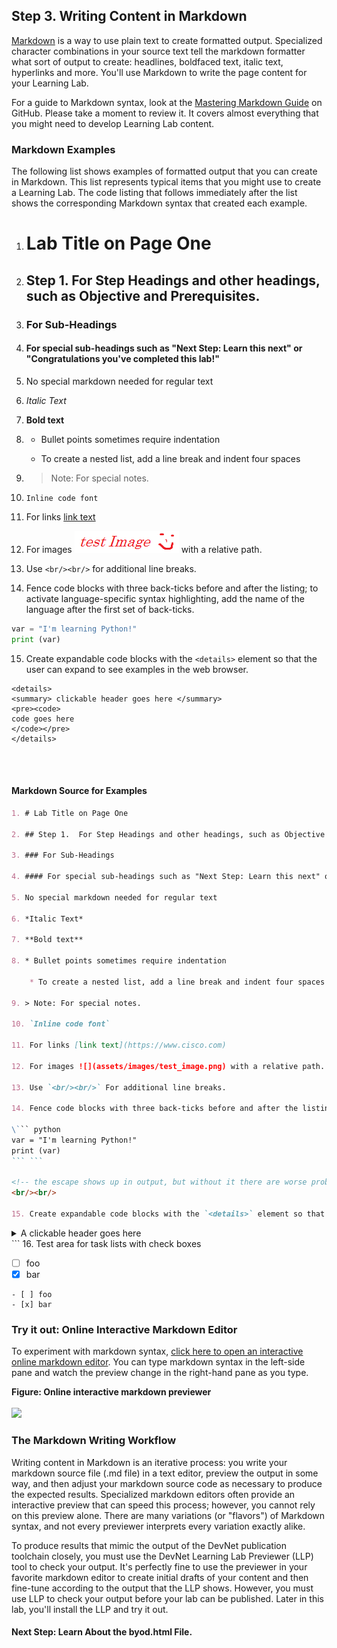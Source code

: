 ## Step 3. Writing Content in Markdown

[Markdown](https://en.wikipedia.org/wiki/Markdown) is a way to use plain text to create formatted output. Specialized character combinations in your source text tell the markdown formatter what sort of output to create: headlines, boldfaced text, italic text, hyperlinks and more. You'll use Markdown to write the page content for your Learning Lab.

For a guide to Markdown syntax, look at the [Mastering Markdown Guide](https://guides.github.com/features/mastering-markdown/) on GitHub. Please take a moment to review it. It covers almost everything that you might need to develop Learning Lab content.

### Markdown Examples
The following list shows examples of formatted output that you can create in Markdown. This list represents typical items that you might use to create a Learning Lab. The code listing that follows immediately after the list shows the corresponding Markdown syntax that created each example.

1. # Lab Title on Page One

2. ## Step 1.  For Step Headings and other headings, such as Objective and Prerequisites.

3. ### For Sub-Headings

4. #### For special sub-headings such as "Next Step: Learn this next" or "Congratulations you've completed this lab!"

5. No special markdown needed for regular text

6. *Italic Text*

7. **Bold text**

8. * Bullet points sometimes require indentation

    * To create a nested list, add a line break and indent four spaces

9. > Note: For special notes.

10. `Inline code font`

11. For links [link text](https://www.cisco.com)

12. For images ![](assets/images/test_image.png) with a relative path.

13. Use `<br/><br/>` for additional line breaks.

14. Fence code blocks with three back-ticks before and after the listing; to activate language-specific syntax highlighting, add the name of the language after the first set of back-ticks.
``` python
var = "I'm learning Python!"
print (var)
```
15. Create expandable code blocks with the `<details>` element so that the user can expand to see examples in the web browser.

```
<details>
<summary> clickable header goes here </summary>
<pre><code>
code goes here
</code></pre>
</details>
```
<br/><br/>

#### Markdown Source for Examples

```markdown
1. # Lab Title on Page One

2. ## Step 1.  For Step Headings and other headings, such as Objective and Prerequisites.

3. ### For Sub-Headings

4. #### For special sub-headings such as "Next Step: Learn this next" or "Congratulations, you've completed this lab!"

5. No special markdown needed for regular text

6. *Italic Text*

7. **Bold text**

8. * Bullet points sometimes require indentation

    * To create a nested list, add a line break and indent four spaces

9. > Note: For special notes.

10. `Inline code font`

11. For links [link text](https://www.cisco.com)

12. For images ![](assets/images/test_image.png) with a relative path.

13. Use `<br/><br/>` For additional line breaks.

14. Fence code blocks with three back-ticks before and after the listing; to activate language-specific syntax highlighting, add the name of the language after the first set of back-ticks.

\``` python
var = "I'm learning Python!"
print (var)
``` ```

<!-- the escape shows up in output, but without it there are worse problems. -->
<br/><br/>

15. Create expandable code blocks with the `<details>` element so that the user can expand to see examples in the web browser.

```
<details>
<summary> A clickable header goes here </summary>
Text that becomes visible only after clicking on the header goes here.
</details>
```
16. Test area for task lists with check boxes

- [ ] foo
- [x] bar

```
- [ ] foo
- [x] bar
```

### Try it out: Online Interactive Markdown Editor

To experiment with markdown syntax, [click here to open an interactive online markdown editor](https://jbt.github.io/markdown-editor/#ZVDLTgMxDLznK+bGBe0PcOYPkDi7ibWJunWC7bD07+sVVZGKj57xPPz+zXr12mSFV3Jc+0Tp8uJwWrE3rwn3Idjg3GhDrqSUnRXGX5MlM5qhTx/TQYY0Al+VRoXzjy/pszZnGxTEpyEpsHDfGFsTPinT2R6ghvAqXbksKX105ICdI4nwjj+TJnfzV1ApuMTB0Sa2wik9dA/ehfRc+i6wPjXzW/A4lJpG123DiaEshcPxKEL/sv1+yZzU7TnHcgM=). You can type markdown syntax in the left-side pane and watch the preview change in the right-hand pane as you type.

<b>Figure: Online interactive markdown previewer</b>
<br/><br/>
![](assets/images/markdown_vs_output.png)

### The Markdown Writing Workflow
Writing content in Markdown is an iterative process: you write your markdown source file (.md file) in a text editor, preview the output in some way, and then adjust your markdown source code as necessary to produce the expected results. Specialized markdown editors often provide an interactive preview that can speed this process; however, you cannot rely on this preview alone. There are many variations (or "flavors") of Markdown syntax, and not every previewer interprets every variation exactly alike.

To produce results that mimic the output of the DevNet publication toolchain closely, you must use the DevNet Learning Lab Previewer (LLP) tool to check your output. It's perfectly fine to use the previewer in your favorite markdown editor to create initial drafts of your content and then fine-tune according to the output that the LLP shows. However, you must use LLP to check your output before your lab can be published. Later in this lab, you'll install the LLP and try it out.     

#### Next Step: Learn About the byod.html File.
